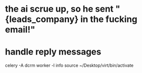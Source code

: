
# the ai scrue up, so he sent "{leads_company} in the fucking email!"


# handle reply messages
celery -A dcrm worker -l info
source ~/Desktop/virt/bin/activate